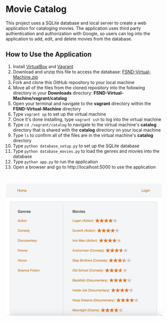 # Movie Catalog
This project uses a SQLite database and local server to create a web application for cataloging movies. The application uses third party authentication and authorization with Google, so users can log into the application to add, edit, and delete movies from the database.

## How to Use the Application
1. Install [VirtualBox](https://www.virtualbox.org/wiki/Downloads) and [Vagrant](https://www.vagrantup.com/downloads.html)
2. Download and unzip this file to access the database: [FSND-Virtual-Machine.zip](https://d17h27t6h515a5.cloudfront.net/topher/2017/August/59822701_fsnd-virtual-machine/fsnd-virtual-machine.zip)
3. Fork and clone this GitHub repository to your local machine
4. Move all of the files from the cloned repository into the following directory in your **Downloads** directory: **FSND-Virtual-Machine/vagrant/catalog**
5. Open your terminal and navigate to the **vagrant** directory within the **FSND-Virtual-Machine** directory
6. Type `vagrant up` to set up the virtual machine
7. Once it's done installing, type `vagrant ssh` to log into the virtual machine
8. Type `cd /vagrant/catalog` to navigate to the virtual machine's **catalog** directory that is shared with the **catalog** directory on your local machine
9. Type `ls` to confirm all of the files are in the virtual machine's **catalog** directory
10. Type `python database_setup.py` to set up the SQLite database
11. Type `python database_movies.py` to load the genres and movies into the database
12. Type `python app.py` to run the application
13. Open a browser and go to http://localhost:5000 to use the application

&nbsp;
&nbsp;

![Website Screenshot](/project4/static/screenshot.png?raw=true)
